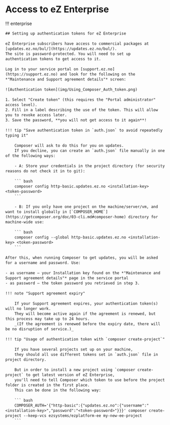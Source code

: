 # Access to eZ Enterprise

!!! enterprise

    ## Setting up authentication tokens for eZ Enterprise

    eZ Enterprise subscribers have access to commercial packages at [updates.ez.no/bul/](https://updates.ez.no/bul/).
    The site is password-protected. You will need to set up authentication tokens to get access to it.

    Log in to your service portal on [support.ez.no](https://support.ez.no) and look for the following on the *"Maintenance and Support agreement details"* screen:

    ![Authentication token](img/Using_Composer_Auth_token.png)

    1. Select "Create token" (this requires the "Portal administrator" access level).
    2. Fill in a label describing the use of the token. This will allow you to revoke access later.
    3. Save the password, **you will not get access to it again**!

    !!! tip "Save authentication token in `auth.json` to avoid repeatedly typing it"

        Composer will ask to do this for you on updates.
        If you decline, you can create an `auth.json` file manually in one of the following ways:

        - A: Store your credentials in the project directory (for security reasons do not check it in to git):

        ``` bash
        composer config http-basic.updates.ez.no <installation-key> <token-password>
        ```

        - B: If you only have one project on the machine/server/vm, and want to install globally in [`COMPOSER_HOME`](https://getcomposer.org/doc/03-cli.md#composer-home) directory for machine-wide use:

        ``` bash
        composer config --global http-basic.updates.ez.no <installation-key> <token-password>
        ```
    
    After this, when running Composer to get updates, you will be asked for a username and password. Use:

    - as username – your Installation key found on the *"Maintenance and Support agreement details"* page in the service portal
    - as password – the token password you retrieved in step 3.

    !!! note "Support agreement expiry"

        If your Support agreement expires, your authentication token(s) will no longer work.
        They will become active again if the agreement is renewed, but this process may take up to 24 hours.
        _(If the agreement is renewed before the expiry date, there will be no disruption of service.)_

    !!! tip "Usage of authentication token with `composer create-project`"

        If you have several projects set up on your machine,
        they should all use different tokens set in `auth.json` file in project directory.

        But in order to install a new project using `composer create-project` to get latest version of eZ Enterprise,
        you'll need to tell Composer which token to use before the project folder is created in the first place.
        This can be done in the following way:

        ``` bash
        COMPOSER_AUTH='{"http-basic":{"updates.ez.no":{"username":"<installation-key>","password":"<token-password>"}}}' composer create-project --keep-vcs ezsystems/ezplatform-ee my-new-ee-project
        ```
